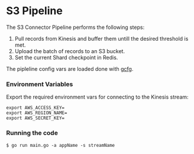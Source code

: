 # S3 Pipeline

The S3 Connector Pipeline performs the following steps:

1. Pull records from Kinesis and buffer them untill the desired threshold is met.
2. Upload the batch of records to an S3 bucket.
3. Set the current Shard checkpoint in Redis.

The pipleline config vars are loaded done with [gcfg].

[gcfg]: https://code.google.com/p/gcfg/

### Environment Variables

Export the required environment vars for connecting to the Kinesis stream:

```
export AWS_ACCESS_KEY=
export AWS_REGION_NAME=
export AWS_SECRET_KEY=
```

### Running the code

    $ go run main.go -a appName -s streamName
